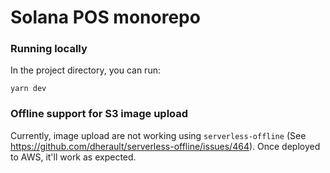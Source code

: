 # Solana POS monorepo

### Running locally

In the project directory, you can run:

```
yarn dev
```

### Offline support for S3 image upload

Currently, image upload are not working using `serverless-offline` (See https://github.com/dherault/serverless-offline/issues/464). Once deployed to AWS, it'll work as expected.
